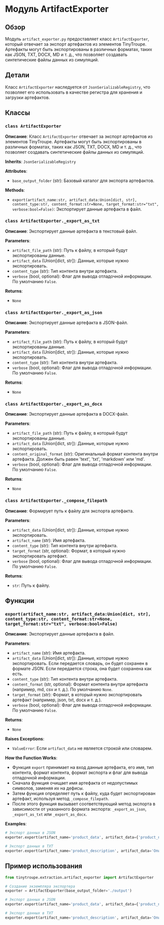 # Модуль ArtifactExporter
## Обзор
Модуль `artifact_exporter.py` предоставляет класс `ArtifactExporter`, который отвечает за экспорт артефактов из элементов TinyTroupe.  Артефакты могут быть экспортированы в различных форматах, таких как JSON, TXT, DOCX, MD и т. д.,  что позволяет создавать синтетические файлы данных из симуляций.

## Детали
Класс `ArtifactExporter` наследуется от `JsonSerializableRegistry`, что позволяет его использовать в качестве регистра для хранения и загрузки артефактов.

## Классы
### `class ArtifactExporter`
**Описание**: Класс `ArtifactExporter` отвечает за экспорт артефактов из элементов TinyTroupe. Артефакты могут быть экспортированы в различных форматах, таких как JSON, TXT, DOCX, MD и т. д., что позволяет создавать синтетические файлы данных из симуляций. 

**Inherits**:  `JsonSerializableRegistry`

**Attributes**:
- `base_output_folder` (str): Базовый каталог для экспорта артефактов.

**Methods**:
- `export(artifact_name:str, artifact_data:Union[dict, str], content_type:str, content_format:str=None, target_format:str="txt", verbose:bool=False)`: Экспортирует данные артефакта в файл.

### `class ArtifactExporter._export_as_txt`
**Описание**: Экспортирует данные артефакта в текстовый файл.

**Parameters**:
- `artifact_file_path` (str): Путь к файлу, в который будут экспортированы данные.
- `artifact_data` (Union[dict, str]): Данные, которые нужно экспортировать. 
- `content_type` (str): Тип контента внутри артефакта.
- `verbose` (bool, optional): Флаг для вывода отладочной информации. По умолчанию `False`. 

**Returns**: 
- `None`

### `class ArtifactExporter._export_as_json`
**Описание**: Экспортирует данные артефакта в JSON-файл.

**Parameters**:
- `artifact_file_path` (str): Путь к файлу, в который будут экспортированы данные.
- `artifact_data` (Union[dict, str]): Данные, которые нужно экспортировать. 
- `content_type` (str): Тип контента внутри артефакта.
- `verbose` (bool, optional): Флаг для вывода отладочной информации. По умолчанию `False`. 

**Returns**: 
- `None`

### `class ArtifactExporter._export_as_docx`
**Описание**: Экспортирует данные артефакта в DOCX-файл.

**Parameters**:
- `artifact_file_path` (str): Путь к файлу, в который будут экспортированы данные.
- `artifact_data` (Union[dict, str]): Данные, которые нужно экспортировать. 
- `content_original_format` (str):  Оригинальный формат контента внутри артефакта. Должен быть равен 'text', 'txt', 'markdown' или 'md'.
- `verbose` (bool, optional): Флаг для вывода отладочной информации. По умолчанию `False`. 

**Returns**: 
- `None`

### `class ArtifactExporter._compose_filepath`
**Описание**: Формирует путь к файлу для экспорта артефакта.

**Parameters**:
- `artifact_data` (Union[dict, str]): Данные, которые нужно экспортировать.
- `artifact_name` (str): Имя артефакта.
- `content_type` (str): Тип контента внутри артефакта.
- `target_format` (str, optional): Формат, в который нужно экспортировать артефакт. 
- `verbose` (bool, optional): Флаг для вывода отладочной информации. По умолчанию `False`. 

**Returns**: 
- `str`: Путь к файлу.


## Функции 
### `export(artifact_name:str, artifact_data:Union[dict, str], content_type:str, content_format:str=None, target_format:str="txt", verbose:bool=False)`
**Описание**: Экспортирует данные артефакта в файл.

**Parameters**:
- `artifact_name` (str): Имя артефакта.
- `artifact_data` (Union[dict, str]): Данные, которые нужно экспортировать. Если передается словарь, он будет сохранен в формате JSON. Если передается строка, она будет сохранена как есть.
- `content_type` (str): Тип контента внутри артефакта.
- `content_format` (str, optional): Формат контента внутри артефакта (например, md, csv и т. д.). По умолчанию `None`. 
- `target_format` (str): Формат, в который нужно экспортировать артефакт (например, json, txt, docx и т. д.).
- `verbose` (bool, optional): Флаг для вывода отладочной информации. По умолчанию `False`.

**Returns**: 
- `None`

**Raises Exceptions**:
- `ValueError`: Если `artifact_data` не является строкой или словарем.

**How the Function Works**:
- Функция `export` принимает на вход данные артефакта, его имя, тип контента, формат контента, формат экспорта и флаг для вывода отладочной информации. 
- Сначала функция очищает имя артефакта от недопустимых символов, заменяя их на дефисы. 
- Затем функция определяет путь к файлу, куда будет экспортирован артефакт, используя метод `_compose_filepath`.
- После этого функция вызывает соответствующий метод экспорта в зависимости от указанного формата экспорта: `_export_as_json`, `_export_as_txt` или `_export_as_docx`.

**Examples**:
```python
# Экспорт данных в JSON
exporter.export(artifact_name='product_data', artifact_data={'product_name': 'Товар 1', 'price': 100}, content_type='product', target_format='json', verbose=True)

# Экспорт данных в TXT
exporter.export(artifact_name='product_description', artifact_data='Описание товара 1', content_type='product', target_format='txt', verbose=False)
```

## Пример использования
```python
from tinytroupe.extraction.artifact_exporter import ArtifactExporter

# Создание экземпляра экспортера
exporter = ArtifactExporter(base_output_folder='./output')

# Экспорт данных в JSON
exporter.export(artifact_name='product_data', artifact_data={'product_name': 'Товар 1', 'price': 100}, content_type='product', target_format='json', verbose=True)

# Экспорт данных в TXT
exporter.export(artifact_name='product_description', artifact_data='Описание товара 1', content_type='product', target_format='txt', verbose=False)
```